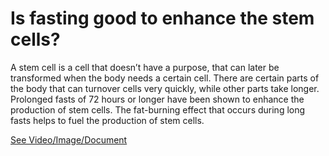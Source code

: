 # Is fasting good to enhance the stem cells?

A stem cell is a cell that doesn’t have a purpose, that can later be transformed when the body needs a certain cell. There are certain parts of the body that can turnover cells very quickly, while other parts take longer. Prolonged fasts of 72 hours or longer have been shown to enhance the production of stem cells. The fat-burning effect that occurs during long fasts helps to fuel the production of stem cells.

 [See Video/Image/Document](https://hls-player.drberg.com/asset?path=migrated-assets/using-fasting-to-enhance-stem-cells-drberg-on-intermittent-fasting-cell-regeneration)